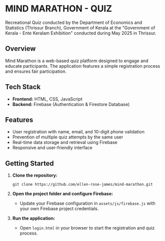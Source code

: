 # MIND MARATHON - QUIZ

Recreational Quiz conducted by the Department of Economics and Statistics (Thrissur Branch), Government of Kerala at the "Government of Kerala - Ente Keralam Exhibition" conducted during May 2025 in Thrissur.

## Overview

Mind Marathon is a web-based quiz platform designed to engage and educate participants. The application features a simple registration process and ensures fair participation.

## Tech Stack

- **Frontend:** HTML, CSS, JavaScript
- **Backend:** Firebase (Authentication & Firestore Database)

## Features

- User registration with name, email, and 10-digit phone validation
- Prevention of multiple quiz attempts by the same user
- Real-time data storage and retrieval using Firebase
- Responsive and user-friendly interface

## Getting Started

1. **Clone the repository:**
   ```
   git clone https://github.com/ellen-rose-james/mind-marathon.git
   ```
2. **Open the project folder and configure Firebase:**

   - Update your Firebase configuration in `assets/js/firebase.js` with your own Firebase project credentials.

3. **Run the application:**
   - Open `login.html` in your browser to start the registration and quiz process.
